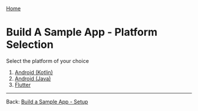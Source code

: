 [Home](./README.md)

# Build A Sample App - Platform Selection

Select the platform of your choice

1. [Android (Kotlin)](./07.Build-Sample-App-Android-Kotlin.md)
2. [Android (Java)](./07.Build-Sample-App-Android-Java.md)
3. [Flutter](./07.Build-Sample-App-Flutter.md)



---

Back: [Build a Sample App - Setup](./05.Build-Sample-App-Setup.md)
